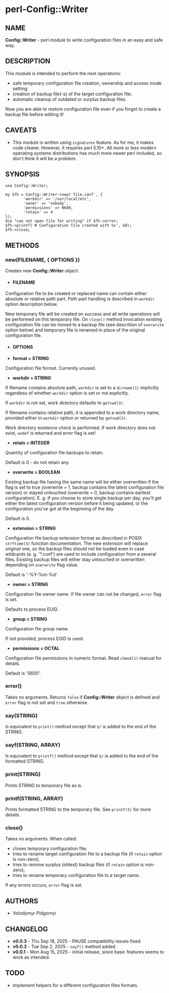 # perl-Config::Writer
## NAME
**Config::Writer** - perl module to write configuration files in an easy and safe way.
## DESCRIPTION
This module is intended to perform the next operations:

* safe temporary configuration file creation, ownership and access mode setting;
* creation of backup file(-s) of the target configuration file;
* automatic cleanup of outdated or surplus backup files.

Now you are able to restore configuration file even if you forgot to create a backup file before editing it!
## CAVEATS
* This module is written using `signatures` feature. As for me, it makes code clearer. However, it requires perl 5.10+. All more or less modern operating systems distributions has much more newer perl included, so don't think it will be a problem.
## SYNOPSIS
    use Config::Writer;
    
    my $fh = Config::Writer->new('file.conf', {
            'workdir' => '/usr/local/etc',
            'owner' => 'nobody',
            'permissions' => 0640,
            'retain' => 4
    });
    die "can not open file for writing" if $fh->error;
    $fh->printf('# Configuration file created with %s', $0);
    $fh->close;
## METHODS
### new(FILENAME, { OPTIONS })
Creates new **Config::Writer** object.

* #### FILENAME

Configuration file to be created or replaced name can contain either absolute or relative path part. Path part handling is described in `workdir` option description below.

New temporary file will be created on success and all write operations will be performed on this temporary file. On `close()` method invocation existing configuration file can be moved to a backup file (see descrition of `overwrite` option below) and temporary file is renamed in place of the original configuration file.

* #### OPTIONS

- **format = STRING**

Configuration file format. Currently unused.

- **workdir = STRING**

If filename contains absolute path, `workdir` is set to a `dirname(1)` implicitly regardless of whether `workdir` option is set or not explicitly.

If `workdir` is not set, work directory defaults to `getcwd(3)`.

If filename contains relative path, it is appended to a work directory name, provided either in `workdir` option or returned by `getcwd(3)`.

Work directory existence check is performed. If work directory does not exist, `undef` is returned and error flag is set!

- **retain = INTEGER**

Quantity of configuration file backups to retain.

Default is 0 - do not retain any.

- **overwrite = BOOLEAN**

Existing backup file having the same name will be either overwritten if the flag is set to true (overwrite = 1, backup contains the latest configuration file version) or stayed untouched (overwrite = 0, backup contains earliest configuration). E. g. if you choose to store single backup per day, you'll get either the latest configuration version before it being updated, or the configuration you've got at the beginning of the day.

Default is 0.

- **extension = STRING**

Configuration file backup extension format as described in POSIX `strftime(3)` function documentation. The new extension will replace original one, so the backup files should not be loaded even in case wildcards (e. g. '*.conf') are used to include configuration from a several files. Existing backup files will either stay untouched or overwritten depending on `overwrite` flag value.

Default is '-%Y-%m-%d'.

- **owner = STRING**

Configuration file owner name. If file owner can not be changed, `error` flag is set.

Defaults to process EUID.

- **group = STRING**

Configuration file group name.

If not provided, process EGID is used.

- **permissions = OCTAL**

Configuration file permissions in numeric format. Read `chmod(1)` manual for details.

Default is '0600'.

### error()
Takes no arguments. Returns `false` if **Config::Writer** object is defined and `error` flag is not set and `true` otherwise.
### say(STRING)
Is equivalent to `print()` method except that `$/` is added to the end of the STRING.
### sayf(STRING, ARRAY)
Is equivalent to `printf()` method except that `$/` is added to the end of the formatted STRING.
### print(STRING)
Prints STRING to temporary file as is.
### printf(STRING, ARRAY)
Prints formatted STRING to the temporary file. See `printf(3)` for more details.
### close()
Takes no arguments. When called:

* closes temporary configuration file;
* tries to rename target configuration file to a backup file (if `retain` option is non-zero);
* tries to remove surplus (oldest) backup files (if `retain` option is non-zero);
* tries to rename temporary configuration file to a target name.

If any errors occurs, `error` flag is set.
## AUTHORS
* Volodymyr Pidgornyi
## CHANGELOG
* **v0.0.3** - Thu Sep 18, 2025 - PAUSE compatibility issues fixed.
* **v0.0.2** - Tue Sep  2, 2025 - `sayf()` method added.
* **v0.0.1** - Mon Aug 15, 2025 - initial release, since basic features seems to work as intended.
## TODO
* Implement helpers for a different configuration files formats.
